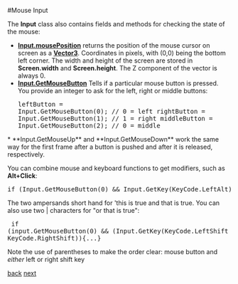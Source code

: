 #Mouse Input

The **Input** class also contains fields and methods for checking the state of the mouse:

* **[Input.mousePosition](http://docs.unity3d.com/Documentation/ScriptReference/Input-mousePosition.html)**  returns the position of the mouse cursor on screen as a **[Vector3](http://docs.unity3d.com/Documentation/ScriptReference/Vector3.html)**. Coordinates in pixels, with (0,0) being the bottom left corner.  The width and height of the screen are stored in **Screen.width** and **Screen.height**.  The Z component of the vector is always 0.
* **[Input.GetMouseButton](http://docs.unity3d.com/Documentation/ScriptReference/Input.GetMouseButton.html)** Tells if a particular mouse button is pressed. You provide an integer to ask for the left, right or middle buttons:<pre>leftButton = Input.GetMouseButton(0); // 0 = left
rightButton = Input.GetMouseButton(1); // 1 = right
middleButton = Input.GetMouseButton(2); // 0 = middle
</pre>
* **Input.GetMouseUp** and **Input.GetMouseDown** work the same way for the first frame after a button is pushed and after it is released, respectively.

You can combine mouse and keyboard functions to get modifiers, such as **Alt+Click**:
<pre>
if (Input.GetMouseButton(0) && Input.GetKey(KeyCode.LeftAlt)) {...}
</pre>
The two ampersands short hand for 'this is true and that is true. You can also use two | characters for "or that is true":<pre>
if (input.GetMouseButton(0) && (Input.GetKey(KeyCode.LeftShift || KeyCode.RightShift)){...}</pre>
Note the use of parentheses to make the order clear: mouse button and *either* left or right shift key

[back](4-12) [next](4-14)